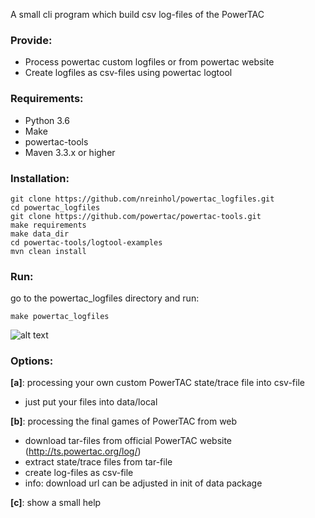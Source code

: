 A small cli program which build csv log-files of the PowerTAC

### Provide:

- Process powertac custom logfiles or from powertac website
- Create logfiles as csv-files using powertac logtool


### Requirements:

- Python 3.6
- Make
- powertac-tools
- Maven 3.3.x or higher


### Installation:

```
git clone https://github.com/nreinhol/powertac_logfiles.git
cd powertac_logfiles
git clone https://github.com/powertac/powertac-tools.git
make requirements
make data_dir
cd powertac-tools/logtool-examples
mvn clean install
```

### Run:
go to the powertac_logfiles directory and run:
```
make powertac_logfiles
```

![alt text](img/title.png)

### Options:

**[a]**: processing your own custom PowerTAC state/trace file into csv-file

- just put your files into data/local  

**[b]**: processing the final games of PowerTAC from web  

- download tar-files from official PowerTAC website (http://ts.powertac.org/log/)
- extract state/trace files from tar-file
- create log-files as csv-file
- info: download url can be adjusted in init of data package

**[c]**: show a small help
